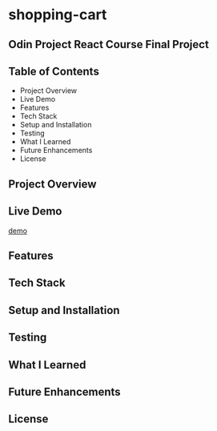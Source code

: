 # shopping-cart

## Odin Project React Course Final Project

## Table of Contents
* Project Overview
* Live Demo
* Features
* Tech Stack
* Setup and Installation
* Testing
* What I Learned
* Future Enhancements
* License

## Project Overview

## Live Demo
[demo](https://mizakson-shopping-cart.netlify.app/)

## Features

## Tech Stack

## Setup and Installation

## Testing

## What I Learned

## Future Enhancements

## License


